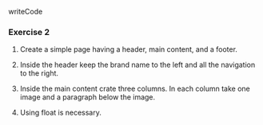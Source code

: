 writeCode

### Exercise 2

1. Create a simple page having a header, main content, and a footer.

2. Inside the header keep the brand name to the left and all the navigation to the right.

3. Inside the main content crate three columns. In each column take one image and a paragraph below the image.
4. Using float is necessary.

